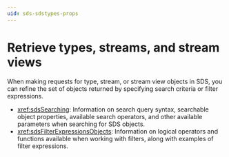 ```yaml
---
uid: sds-sdstypes-props
---
```


# Retrieve types, streams, and stream views

When making requests for type, stream, or stream view objects in SDS, you can refine the set of objects returned by specifying search criteria or filter expressions.

- <xref:sdsSearching>: Information on search query syntax, searchable object properties, available search operators, and other available parameters when searching for SDS objects.
- <xref:sdsFilterExpressionsObjects>: Information on logical operators and functions available when working with filters, along with examples of filter expressions. 
